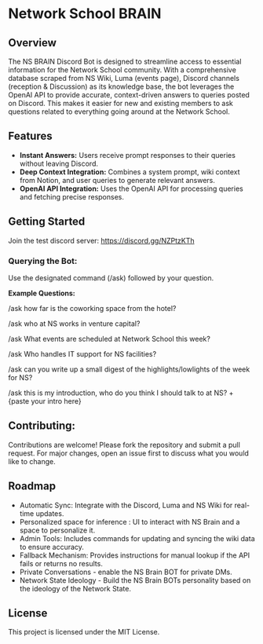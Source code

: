 # Network School BRAIN

## Overview
The NS BRAIN Discord Bot is designed to streamline access to essential information for the Network School community. With a comprehensive database scraped from NS Wiki, Luma (events page), Discord channels (reception & Discussion) as its knowledge base, the bot leverages the OpenAI API to provide accurate, context-driven answers to queries posted on Discord. This makes it easier for new and existing members to ask questions related to everything going around at the Network School. 

## Features
- **Instant Answers:** Users receive prompt responses to their queries without leaving Discord.
- **Deep Context Integration:** Combines a system prompt, wiki context from Notion, and user queries to generate relevant answers.
- **OpenAI API Integration:** Uses the OpenAI API for processing queries and fetching precise responses.

## Getting Started

Join the test discord server: https://discord.gg/NZPtzKTh

### Querying the Bot:
Use the designated command (/ask) followed by your question.

**Example Questions:**

/ask how far is the coworking space from the hotel?

/ask who at NS works in venture capital?

/ask What events are scheduled at Network School this week?

/ask Who handles IT support for NS facilities?

/ask can you write up a small digest of the highlights/lowlights of the week for NS? 

/ask this is my introduction, who do you think I should talk to at NS? + {paste your intro here} 


## Contributing:
Contributions are welcome! Please fork the repository and submit a pull request. For major changes, open an issue first to discuss what you would like to change.

## Roadmap
- Automatic Sync: Integrate with the Discord, Luma and NS Wiki for real-time updates.
- Personalized space for inference : UI to interact with NS Brain and a space to personalize it.    
- Admin Tools: Includes commands for updating and syncing the wiki data to ensure accuracy.
- Fallback Mechanism: Provides instructions for manual lookup if the API fails or returns no results.
- Private Conversations - enable the NS Brain BOT for private DMs.
- Network State Ideology - Build the NS Brain BOTs personality based on the ideology of the Network State.  

## License
This project is licensed under the MIT License.


